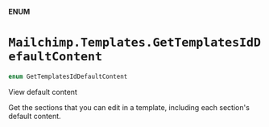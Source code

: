 **ENUM**

# `Mailchimp.Templates.GetTemplatesIdDefaultContent`

```swift
enum GetTemplatesIdDefaultContent
```

View default content

Get the sections that you can edit in a template, including each section's default content.
